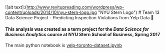 ![alt text]:(http://www.revitupreading.com/wordpress/wp-content/uploads/2014/10/nyu-stern-logo.jpg "NYU Stern Logo") # Team 13 Data Science Project - Predicting Inspection Violations from Yelp Data  :crystal_ball:
#### This analysis was created as a term project for the *Data Science for Business Analytics* course at NYU Stern School of Business, Spring 2017

The main python notebook is [yelp-toronto-dataset.ipynb](https://github.com/ms682/DataScience/blob/master/yelp-toronto-dataset.ipynb)
